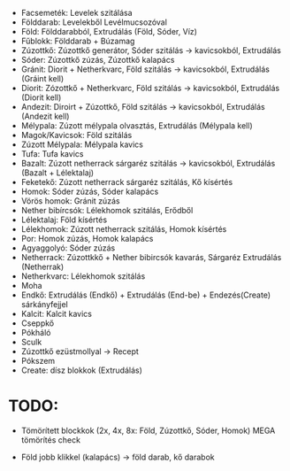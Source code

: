 + Facsemeték: Levelek szitálása
+ Földdarab: Levelekből Levélmucsozóval
+ Föld: Földdarabból, Extrudálás (Föld, Sóder, Víz)
+ Fűblokk: Földdarab + Búzamag
+ Zúzottkő: Zúzottkő generátor, Sóder szitálás -> kavicsokból,  Extrudálás
+ Sóder: Zúzottkő zúzás, Zúzottkő kalapács
+ Gránit: Diorit + Netherkvarc, Föld szitálás -> kavicsokból, Extrudálás (Gráint kell)
+ Diorit: Zózottkő + Netherkvarc, Föld szitálás -> kavicsokból, Extrudálás (Diorit kell)
+ Andezit: Diroirt + Zúzottkő, Föld szitálás -> kavicsokból, Extrudálás (Andezit kell)
+ Mélypala: Zúzott mélypala olvasztás, Extrudálás (Mélypala kell)
+ Magok/Kavicsok: Föld szitálás
+ Zúzott Mélypala: Mélypala kavics 
+ Tufa: Tufa kavics
+ Bazalt: Zúzott netherrack sárgaréz szitálás -> kavicsokból, Extrudálás (Bazalt + Lélektalaj)
+ Feketekő: Zúzott netherrack sárgaréz szitálás, Kő kísértés
+ Homok: Sóder zúzás, Sóder kalapács
+ Vörös homok: Gránit zúzás
+ Nether bibírcsók: Lélekhomok szitálás, Erődből
+ Lélektalaj: Föld kísértés
+ Lélekhomok: Zúzott netherrack szitálás, Homok kísértés
+ Por: Homok zúzás, Homok kalapács
+ Agyaggolyó: Sóder zúzás
+ Netherrack: Zúzottkkő + Nether bibircsók kavarás, Sárgaréz Extrudálás (Netherrak)
+ Netherkvarc: Lélekhomok szitálás
+ Moha
+ Endkő: Extrudálás (Endkő) + Extrudálás (End-be) + Endezés(Create) sárkányfejjel
+ Kalcit: Kalcit kavics
+ Cseppkő
+ Pókháló
+ Sculk
+ Zúzottkő ezüstmollyal -> Recept
+ Pókszem
+ Create: dísz blokkok (Extrudálás)

# TODO:
* Tömörített blockkok (2x, 4x, 8x: Föld, Zúzottkő, Sóder, Homok) MEGA tömörítés check
- Föld jobb klikkel (kalapács) -> föld darab, kő darabok
